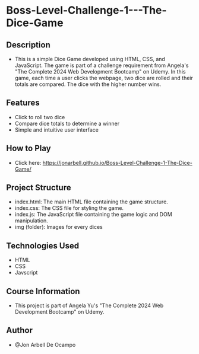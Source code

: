 # Boss-Level-Challenge-1---The-Dice-Game

## Description
* This is a simple Dice Game developed using HTML, CSS, and JavaScript. The game is part of a challenge requirement from Angela's "The Complete 2024 Web Development Bootcamp" on Udemy. In this game, each time a user clicks the webpage, two dice are rolled and their totals are compared. The dice with the higher number wins.

## Features
* Click to roll two dice
* Compare dice totals to determine a winner
* Simple and intuitive user interface

## How to Play
* Click here: https://jonarbell.github.io/Boss-Level-Challenge-1-The-Dice-Game/

## Project Structure
* index.html: The main HTML file containing the game structure.
* index.css: The CSS file for styling the game.
* index.js: The JavaScript file containing the game logic and DOM manipulation.
* img (folder): Images for every dices

## Technologies Used
* HTML
* CSS
* Javscript

## Course Information
* This project is part of Angela Yu's "The Complete 2024 Web Development Bootcamp" on Udemy.

## Author
* @Jon Arbell De Ocampo

